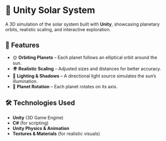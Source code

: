 # 🌌 Unity Solar System

A 3D simulation of the solar system built with **Unity**, showcasing planetary orbits, realistic scaling, and interactive exploration.

## 🚀 Features

- 🌞 **Orbiting Planets** – Each planet follows an elliptical orbit around the sun.
- 🌍 **Realistic Scaling** – Adjusted sizes and distances for better accuracy.
- 🔆 **Lighting & Shadows** – A directional light source simulates the sun’s illumination.
- 🔄 **Planet Rotation** – Each planet rotates on its axis.

## 🛠️ Technologies Used

- **Unity** (3D Game Engine)
- **C#** (for scripting)
- **Unity Physics & Animation**
- **Textures & Materials** (for realistic visuals)

